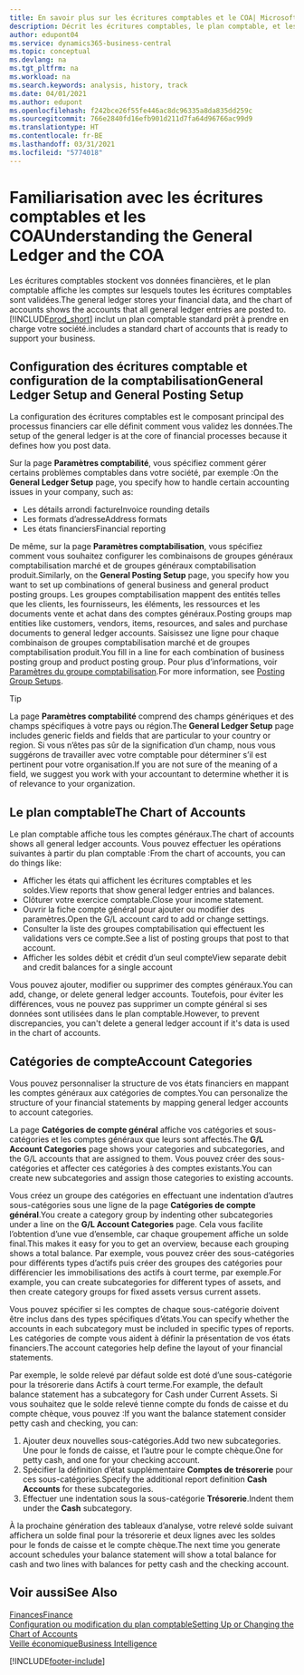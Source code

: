 ```yaml
---
title: En savoir plus sur les écritures comptables et le COA| Microsoft Docs
description: Décrit les écritures comptables, le plan comptable, et les catégories de compte.
author: edupont04
ms.service: dynamics365-business-central
ms.topic: conceptual
ms.devlang: na
ms.tgt_pltfrm: na
ms.workload: na
ms.search.keywords: analysis, history, track
ms.date: 04/01/2021
ms.author: edupont
ms.openlocfilehash: f242bce26f55fe446ac8dc96335a8da835dd259c
ms.sourcegitcommit: 766e2840fd16efb901d211d7fa64d96766ac99d9
ms.translationtype: HT
ms.contentlocale: fr-BE
ms.lasthandoff: 03/31/2021
ms.locfileid: "5774018"
---
```

# <a name="understanding-the-general-ledger-and-the-coa"></a><span data-ttu-id="adb42-103">Familiarisation avec les écritures comptables et les COA</span><span class="sxs-lookup"><span data-stu-id="adb42-103">Understanding the General Ledger and the COA</span></span>

<span data-ttu-id="adb42-104">Les écritures comptables stockent vos données financières, et le plan comptable affiche les comptes sur lesquels toutes les écritures comptables sont validées.</span><span class="sxs-lookup"><span data-stu-id="adb42-104">The general ledger stores your financial data, and the chart of accounts shows the accounts that all general ledger entries are posted to.</span></span> [!INCLUDE[prod_short](includes/prod_short.md)] <span data-ttu-id="adb42-105">inclut un plan comptable standard prêt à prendre en charge votre société.</span><span class="sxs-lookup"><span data-stu-id="adb42-105">includes a standard chart of accounts that is ready to support your business.</span></span>

## <a name="general-ledger-setup-and-general-posting-setup"></a><span data-ttu-id="adb42-106">Configuration des écritures comptable et configuration de la comptabilisation</span><span class="sxs-lookup"><span data-stu-id="adb42-106">General Ledger Setup and General Posting Setup</span></span>

<span data-ttu-id="adb42-107">La configuration des écritures comptables est le composant principal des processus financiers car elle définit comment vous validez les données.</span><span class="sxs-lookup"><span data-stu-id="adb42-107">The setup of the general ledger is at the core of financial processes because it defines how you post data.</span></span>  

<span data-ttu-id="adb42-108">Sur la page **Paramètres comptabilité**, vous spécifiez comment gérer certains problèmes comptables dans votre société, par exemple :</span><span class="sxs-lookup"><span data-stu-id="adb42-108">On the **General Ledger Setup** page, you specify how to handle certain accounting issues in your company, such as:</span></span>  

* <span data-ttu-id="adb42-109">Les détails arrondi facture</span><span class="sxs-lookup"><span data-stu-id="adb42-109">Invoice rounding details</span></span>  
* <span data-ttu-id="adb42-110">Les formats d’adresse</span><span class="sxs-lookup"><span data-stu-id="adb42-110">Address formats</span></span>  
* <span data-ttu-id="adb42-111">Les états financiers</span><span class="sxs-lookup"><span data-stu-id="adb42-111">Financial reporting</span></span>  

<span data-ttu-id="adb42-112">De même, sur la page **Paramètres comptabilisation**, vous spécifiez comment vous souhaitez configurer les combinaisons de groupes généraux comptabilisation marché et de groupes généraux comptabilisation produit.</span><span class="sxs-lookup"><span data-stu-id="adb42-112">Similarly, on the **General Posting Setup** page, you specify how you want to set up combinations of general business and general product posting groups.</span></span> <span data-ttu-id="adb42-113">Les groupes comptabilisation mappent des entités telles que les clients, les fournisseurs, les éléments, les ressources et les documents vente et achat dans des comptes généraux.</span><span class="sxs-lookup"><span data-stu-id="adb42-113">Posting groups map entities like customers, vendors, items, resources, and sales and purchase documents to general ledger accounts.</span></span> <span data-ttu-id="adb42-114">Saisissez une ligne pour chaque combinaison de groupes comptabilisation marché et de groupes comptabilisation produit.</span><span class="sxs-lookup"><span data-stu-id="adb42-114">You fill in a line for each combination of business posting group and product posting group.</span></span> <span data-ttu-id="adb42-115">Pour plus d’informations, voir [Paramètres du groupe comptabilisation](finance-posting-groups.md).</span><span class="sxs-lookup"><span data-stu-id="adb42-115">For more information, see [Posting Group Setups](finance-posting-groups.md).</span></span>  

> [!TIP]
> <span data-ttu-id="adb42-116">La page **Paramètres comptabilité** comprend des champs génériques et des champs spécifiques à votre pays ou région.</span><span class="sxs-lookup"><span data-stu-id="adb42-116">The **General Ledger Setup** page includes generic fields and fields that are particular to your country or region.</span></span> <span data-ttu-id="adb42-117">Si vous n’êtes pas sûr de la signification d’un champ, nous vous suggérons de travailler avec votre comptable pour déterminer s’il est pertinent pour votre organisation.</span><span class="sxs-lookup"><span data-stu-id="adb42-117">If you are not sure of the meaning of a field, we suggest you work with your accountant to determine whether it is of relevance to your organization.</span></span>  

## <a name="the-chart-of-accounts"></a><span data-ttu-id="adb42-118">Le plan comptable</span><span class="sxs-lookup"><span data-stu-id="adb42-118">The Chart of Accounts</span></span>

<span data-ttu-id="adb42-119">Le plan comptable affiche tous les comptes généraux.</span><span class="sxs-lookup"><span data-stu-id="adb42-119">The chart of accounts shows all general ledger accounts.</span></span> <span data-ttu-id="adb42-120">Vous pouvez effectuer les opérations suivantes à partir du plan comptable :</span><span class="sxs-lookup"><span data-stu-id="adb42-120">From the chart of accounts, you can do things like:</span></span>  

* <span data-ttu-id="adb42-121">Afficher les états qui affichent les écritures comptables et les soldes.</span><span class="sxs-lookup"><span data-stu-id="adb42-121">View reports that show general ledger entries and balances.</span></span>  
* <span data-ttu-id="adb42-122">Clôturer votre exercice comptable.</span><span class="sxs-lookup"><span data-stu-id="adb42-122">Close your income statement.</span></span>  
* <span data-ttu-id="adb42-123">Ouvrir la fiche compte général pour ajouter ou modifier des paramètres.</span><span class="sxs-lookup"><span data-stu-id="adb42-123">Open the G/L account card to add or change settings.</span></span>  
* <span data-ttu-id="adb42-124">Consulter la liste des groupes comptabilisation qui effectuent les validations vers ce compte.</span><span class="sxs-lookup"><span data-stu-id="adb42-124">See a list of posting groups that post to that account.</span></span>
* <span data-ttu-id="adb42-125">Afficher les soldes débit et crédit d’un seul compte</span><span class="sxs-lookup"><span data-stu-id="adb42-125">View separate debit and credit balances for a single account</span></span>  

<span data-ttu-id="adb42-126">Vous pouvez ajouter, modifier ou supprimer des comptes généraux.</span><span class="sxs-lookup"><span data-stu-id="adb42-126">You can add, change, or delete general ledger accounts.</span></span> <span data-ttu-id="adb42-127">Toutefois, pour éviter les différences, vous ne pouvez pas supprimer un compte général si ses données sont utilisées dans le plan comptable.</span><span class="sxs-lookup"><span data-stu-id="adb42-127">However, to prevent discrepancies, you can't delete a general ledger account if it's data is used in the chart of accounts.</span></span>  

## <a name="account-categories"></a><span data-ttu-id="adb42-128">Catégories de compte</span><span class="sxs-lookup"><span data-stu-id="adb42-128">Account Categories</span></span>

<span data-ttu-id="adb42-129">Vous pouvez personnaliser la structure de vos états financiers en mappant les comptes généraux aux catégories de comptes.</span><span class="sxs-lookup"><span data-stu-id="adb42-129">You can personalize the structure of your financial statements by mapping general ledger accounts to account categories.</span></span>  

<span data-ttu-id="adb42-130">La page **Catégories de compte général** affiche vos catégories et sous-catégories et les comptes généraux que leurs sont affectés.</span><span class="sxs-lookup"><span data-stu-id="adb42-130">The **G/L Account Categories** page shows your categories and subcategories, and the G/L accounts that are assigned to them.</span></span> <span data-ttu-id="adb42-131">Vous pouvez créer des sous-catégories et affecter ces catégories à des comptes existants.</span><span class="sxs-lookup"><span data-stu-id="adb42-131">You can create new subcategories and assign those categories to existing accounts.</span></span>  

<span data-ttu-id="adb42-132">Vous créez un groupe des catégories en effectuant une indentation d’autres sous-catégories sous une ligne de la page **Catégories de compte général**.</span><span class="sxs-lookup"><span data-stu-id="adb42-132">You create a category group by indenting other subcategories under a line on the **G/L Account Categories** page.</span></span> <span data-ttu-id="adb42-133">Cela vous facilite l’obtention d’une vue d’ensemble, car chaque groupement affiche un solde final.</span><span class="sxs-lookup"><span data-stu-id="adb42-133">This makes it easy for you to get an overview, because each grouping shows a total balance.</span></span> <span data-ttu-id="adb42-134">Par exemple, vous pouvez créer des sous-catégories pour différents types d’actifs puis créer des groupes des catégories pour différencier les immobilisations des actifs à court terme, par exemple.</span><span class="sxs-lookup"><span data-stu-id="adb42-134">For example, you can create subcategories for different types of assets, and then create category groups for fixed assets versus current assets.</span></span>  

<span data-ttu-id="adb42-135">Vous pouvez spécifier si les comptes de chaque sous-catégorie doivent être inclus dans des types spécifiques d’états.</span><span class="sxs-lookup"><span data-stu-id="adb42-135">You can specify whether the accounts in each subcategory must be included in specific types of reports.</span></span> <span data-ttu-id="adb42-136">Les catégories de compte vous aident à définir la présentation de vos états financiers.</span><span class="sxs-lookup"><span data-stu-id="adb42-136">The account categories help define the layout of your financial statements.</span></span>  

<span data-ttu-id="adb42-137">Par exemple, le solde relevé par défaut solde est doté d’une sous-catégorie pour la trésorerie dans Actifs à court terme.</span><span class="sxs-lookup"><span data-stu-id="adb42-137">For example, the default balance statement has a subcategory for Cash under Current Assets.</span></span> <span data-ttu-id="adb42-138">Si vous souhaitez que le solde relevé tienne compte du fonds de caisse et du compte chèque, vous pouvez :</span><span class="sxs-lookup"><span data-stu-id="adb42-138">If you want the balance statement consider petty cash and checking, you can:</span></span>  

1. <span data-ttu-id="adb42-139">Ajouter deux nouvelles sous-catégories.</span><span class="sxs-lookup"><span data-stu-id="adb42-139">Add two new subcategories.</span></span> <span data-ttu-id="adb42-140">Une pour le fonds de caisse, et l’autre pour le compte chèque.</span><span class="sxs-lookup"><span data-stu-id="adb42-140">One for petty cash, and one for your checking account.</span></span>  
2. <span data-ttu-id="adb42-141">Spécifier la définition d’état supplémentaire **Comptes de trésorerie** pour ces sous-catégories.</span><span class="sxs-lookup"><span data-stu-id="adb42-141">Specify the additional report definition **Cash Accounts** for these subcategories.</span></span>  
3. <span data-ttu-id="adb42-142">Effectuer une indentation sous la sous-catégorie **Trésorerie**.</span><span class="sxs-lookup"><span data-stu-id="adb42-142">Indent them under the **Cash** subcategory.</span></span>  

<span data-ttu-id="adb42-143">À la prochaine génération des tableaux d’analyse, votre relevé solde suivant affichera un solde final pour la trésorerie et deux lignes avec les soldes pour le fonds de caisse et le compte chèque.</span><span class="sxs-lookup"><span data-stu-id="adb42-143">The next time you generate account schedules your balance statement will show a total balance for cash and two lines with balances for petty cash and the checking account.</span></span>  

## <a name="see-also"></a><span data-ttu-id="adb42-144">Voir aussi</span><span class="sxs-lookup"><span data-stu-id="adb42-144">See Also</span></span>

[<span data-ttu-id="adb42-145">Finances</span><span class="sxs-lookup"><span data-stu-id="adb42-145">Finance</span></span>](finance.md)  
[<span data-ttu-id="adb42-146">Configuration ou modification du plan comptable</span><span class="sxs-lookup"><span data-stu-id="adb42-146">Setting Up or Changing the Chart of Accounts</span></span>](finance-setup-chart-accounts.md)  
[<span data-ttu-id="adb42-147">Veille économique</span><span class="sxs-lookup"><span data-stu-id="adb42-147">Business Intelligence</span></span>](bi.md)  


[!INCLUDE[footer-include](includes/footer-banner.md)]